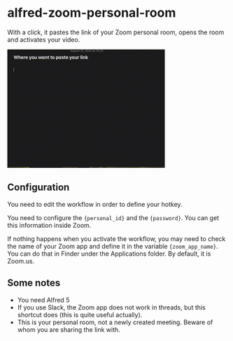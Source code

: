 # alfred-zoom-personal-room

With a click, it pastes the link of your Zoom personal room, opens the room and activates your video.

![Zoom personal room](https://github.com/juanborre/alfred-zoom-personal-room/blob/main/demo.gif)

## Configuration

You need to edit the workflow in order to define your hotkey.

You need to configure the `{personal_id}` and the `{password}`. You can get this information inside Zoom.

If nothing happens when you activate the workflow, you may need to check the name of your Zoom app and define it in the variable `{zoom_app_name}`. You can do that in Finder under the Applications folder. By default, it is Zoom.us.

## Some notes

- You need Alfred 5
- If you use Slack, the Zoom app does not work in threads, but this shortcut does (this is quite useful actually).
- This is your personal room, not a newly created meeting. Beware of whom you are sharing the link with.